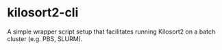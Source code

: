 # kilosort2-cli

A simple wrapper script setup that facilitates running Kilosort2 on a batch cluster (e.g. PBS, SLURM).
